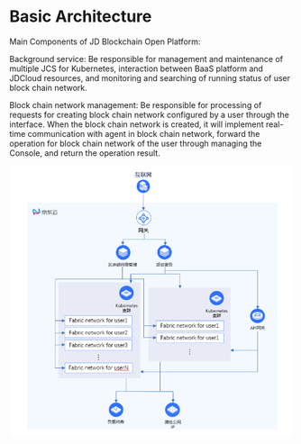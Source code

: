 # Basic Architecture
Main Components of JD Blockchain Open Platform:

Background service: Be responsible for management and maintenance of multiple JCS for Kubernetes, interaction between BaaS platform and JDCloud resources, and monitoring and searching of running status of user block chain network.

Block chain network management: Be responsible for processing of requests for creating block chain network configured by a user through the interface. When the block chain network is created, it will implement real-time communication with agent in block chain network, forward the operation for block chain network of the user through managing the Console, and return the operation result.

![图片](../../../../image/JD-Blockchain-Open-Platform/Introduction/Pic/TIM截图20190328185458.png)
